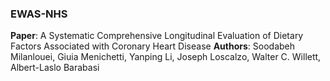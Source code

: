 ### EWAS-NHS

**Paper**: A Systematic Comprehensive Longitudinal Evaluation of Dietary Factors Associated with Coronary Heart Disease
**Authors**: Soodabeh Milanlouei, Giuia Menichetti, Yanping Li, Joseph Loscalzo, Walter C. Willett, Albert-Laslo Barabasi



